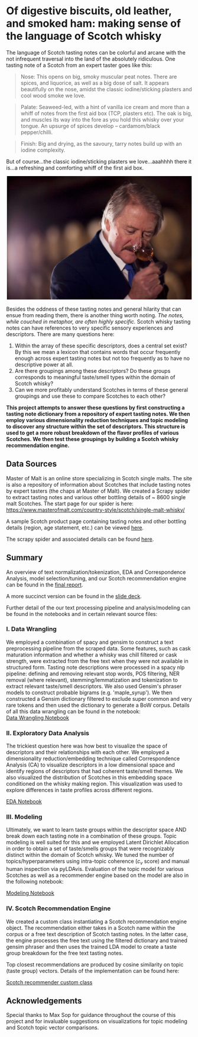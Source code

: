 # Of digestive biscuits, old leather, and smoked ham: making sense of the language of Scotch whisky

The language of Scotch tasting notes can be colorful and arcane with the not infrequent traversal into the land of the absolutely ridiculous. One tasting note of a Scotch from an expert taster goes like this:

>Nose: This opens on big, smoky muscular peat notes. There are spices, and liquorice, as well as a big dose of salt. It appears beautifully on the nose, amidst the classic iodine/sticking plasters and cool wood smoke we love.

>Palate: Seaweed-led, with a hint of vanilla ice cream and more than a whiff of notes from the first aid box (TCP, plasters etc). The oak is big, and muscles its way into the fore as you hold this whisky over your tongue. An upsurge of spices develop – cardamom/black pepper/chilli.

>Finish: Big and drying, as the savoury, tarry notes build up with an iodine complexity.


But of course...the classic iodine/sticking plasters we love...aaahhhh there it is...a refreshing and comforting whiff of the first aid box.

<p align="center">
    <img src="reports/figures/richpaterson_expert.jpg" alt="richpaterson_expert" width="500"/>
</p>


Besides the oddness of these tasting notes and general hilarity that can ensue from reading them, there is another thing worth noting. *The notes, while couched in metaphor, are often highly specific.* Scotch whisky tasting notes can have references to very specific sensory experiences and descriptors. There are many questions here:

1. Within the array of these specific descriptors, does a central set exist? By this we mean a lexicon that contains words that occur frequently enough across expert tasting notes but not too frequently as to have no descriptive power at all.
2.  Are there groupings among these descriptors? Do these groups corresponds to meaningful taste/smell types within the domain of Scotch whisky?
3. Can we more profitably understand Scotches in terms of these general groupings and use these to compare Scotches to each other?

**This project attempts to answer these questions by first constructing a tasting note dictionary from a repository of expert tasting notes. We then employ various dimensionality reduction techniques and topic modeling to discover any structure within the set of descriptors. This structure is used to get a more robust breakdown of the flavor profiles of various Scotches. We then test these groupings by building a Scotch whisky recommendation engine.**

Data Sources 
------------

Master of Malt is an online store specializing in Scotch single malts. The site is also a repository of information about Scotches that include tasting notes by expert tasters (the chaps at Master of Malt). We created a Scrapy spider to extract tasting notes and various other bottling details of ~ 8600 single malt Scotches. The start page for our spider is here: <br>
https://www.masterofmalt.com/country-style/scotch/single-malt-whisky/ <br>

A sample Scotch product page containing tasting notes and other bottling details (region, age statement, etc.) can be viewed [here](https://www.masterofmalt.com/whiskies/lagavulin/lagavulin-16-year-old-whisky/). 

The scrapy spider and associated details can be found [here](https://github.com/admveen/ScotchNLP/blob/master/whiskeyscraper/whiskeyscraper/spiders/MM_spyder.py).

Summary 
------------

An overview of text normalization/tokenization, EDA and Correspondence Analysis, model selection/tuning, and our Scotch recommendation engine can be found in the [final report](https://github.com/admveen/ScotchNLP/blob/master/reports/Cpstone3_finalreport.pdf). 

A more succinct version can be found in the [slide deck](https://github.com/admveen/ScotchNLP/blob/master/reports/cpstone3_pres.pdf). 

Further detail of the our text processing pipeline and analysis/modeling can be found in the notebooks and in certain relevant source files:

### I. Data Wrangling 

We employed a combination of spacy and gensim to construct a text preprocessing pipeline from the scraped data. Some features, such as cask maturation information and whether a whisky was chill filtered or cask strength, were extracted from the free text when they were not available in structured form. Tasting note descriptions were processed in a spacy nlp pipeline: defining and removing relevant stop words, POS filtering, NER removal (where relevant), stemming/lemmatization and tokenization to extract relevant taste/smell descriptors. We also used Gensim's phraser models to construct probable bigrams (e.g. 'maple_syrup'). We then constructed a Gensim dictionary filtered to exclude super common and very rare tokens and then used the dictionary to generate a BoW corpus. Details of all this data wrangling can be found in the notebook: <br>
[Data Wrangling Notebook](https://github.com/admveen/ScotchNLP/blob/master/DataWrangling.ipynb) <br>

### II. Exploratory Data Analysis

The trickiest question here was how best to visualize the space of descriptors and their relationships with each other. We employed a dimensionality reduction/embedding technique called Correspondence Analysis (CA) to visualize descriptors in a low dimensional space and identify regions of descriptors that had coherent taste/smell themes. We also visualized the distribution of Scotches in this embedding space conditioned on the whisky making region. This visualization was used to explore differences in taste profiles across different regions. <br>

[EDA Notebook](https://github.com/admveen/ScotchNLP/blob/master/EDA.ipynb) <br>

### III. Modeling 

Ultimately, we want to learn taste groups within the descriptor space AND break down each tasting note in a combination of these groups. Topic modeling is well suited for this and we employed Latent Dirichlet Allocation in order to obtain a set of taste/smells groups that were recognizably distinct within the domain of Scotch whisky. We tuned the number of topics/hyperparameters using intra-topic coherence ($c_v$ score) and manual human inspection via pyLDAvis. Evaluation of the topic model for various Scotches as well as a recommender engine based on the model are also in the following notebook: <br>

[Modeling Notebook](https://github.com/admveen/ScotchNLP/blob/master/Modeling.ipynb) <br>

### IV. Scotch Recommendation Engine

We created a custom class instantiating a Scotch recommendation engine object. The recommendation either takes in a Scotch name within the corpus or a free text description of Scotch tasting notes. In the latter case, the engine processes the free text using the filtered dictionary and trained gensim phraser and then uses the trained LDA model to create a taste group breakdown for the free text tasting notes. 

Top closest recommendations are produced by cosine similarity on topic (taste group) vectors. Details of the implementation can be found here: <br>

[Scotch recommender custom class](https://github.com/admveen/ScotchNLP/blob/master/src/ScotchRecommender.py) <br>

Acknowledgements 
------------

Special thanks to Max Sop for guidance throughout the course of this project and for invaluable suggestions on visualizations for topic modeling and Scotch topic vector comparisons.